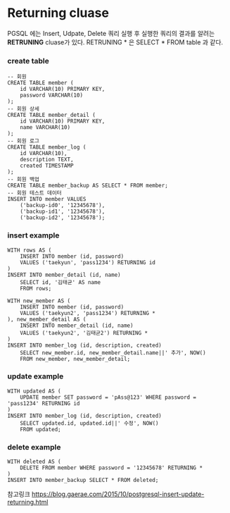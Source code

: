 Returning cluase
=================

PGSQL 에는 Insert, Udpate, Delete 쿼리 실행 후 실행한 쿼리의 결과를 알려는 **RETRUNING** cluase가 있다. 
RETRUNING * 은 SELECT * FROM table 과 같다. 

### create table
```
-- 회원
CREATE TABLE member (
    id VARCHAR(10) PRIMARY KEY,
    password VARCHAR(10)
);
-- 회원 상세
CREATE TABLE member_detail (
    id VARCHAR(10) PRIMARY KEY,
    name VARCHAR(10)
);
-- 회원 로그
CREATE TABLE member_log (
    id VARCHAR(10),
    description TEXT,
    created TIMESTAMP
);
-- 회원 백업
CREATE TABLE member_backup AS SELECT * FROM member;
-- 회원 테스트 데이터
INSERT INTO member VALUES
    ('backup-id0', '12345678'),
    ('backup-id1', '12345678'),
    ('backup-id2', '12345678');
```


### insert example

```
WITH rows AS (
    INSERT INTO member (id, password)
    VALUES ('taekyun', 'pass1234') RETURNING id
)
INSERT INTO member_detail (id, name)
    SELECT id, '김태균' AS name
    FROM rows;
```


```
WITH new_member AS (
    INSERT INTO member (id, password)
    VALUES ('taekyun2', 'pass1234') RETURNING *
), new_member_detail AS (
    INSERT INTO member_detail (id, name)
    VALUES ('taekyun2', '김태균2') RETURNING *
)
INSERT INTO member_log (id, description, created)
    SELECT new_member.id, new_member_detail.name||' 추가', NOW()
    FROM new_member, new_member_detail;
```


### update example

```
WITH updated AS (
    UPDATE member SET password = 'pAss@123' WHERE password = 'pass1234' RETURNING id
)
INSERT INTO member_log (id, description, created)
    SELECT updated.id, updated.id||' 수정', NOW()
    FROM updated;
```


### delete example

```
WITH deleted AS (
    DELETE FROM member WHERE password = '12345678' RETURNING *
)
INSERT INTO member_backup SELECT * FROM deleted;
```


참고링크 
https://blog.gaerae.com/2015/10/postgresql-insert-update-returning.html
